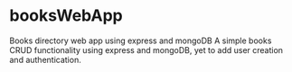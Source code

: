 # booksWebApp
Books directory web app using express and mongoDB
A simple books CRUD functionality using express and mongoDB, yet to add user creation and authentication.
